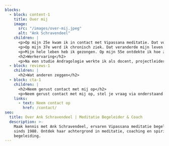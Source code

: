 ```yaml
---
blocks:
  - block: content-1
    title: Over mij
    image:
      src: "/images/over-mij.jpeg"
      alt: "Ank Schravendeel"
    children: |
      <p>Op mijn 25e kwam ik in contact met Vipassana meditatie. Dat voelde als thuiskomen. Wat ik beleefde bleek onderdeel van de beoefening, wat ik leerde op het kussen bleek direct toepasbaar in het gewone leven. Ik voel grote dankbaarheid naar mijn leraren, die me het vertrouwen hebben gegeven om opmerkzaamheid zich te laten ontvouwen.</p>
      <p>Op mijn 37e werd ik chronisch ziek. Dat veranderde mijn leven en mijn meditatie. Het omgaan met verlies leerde me een innerlijke houding van zachtmoedigheid.</p>
      <p>Mijn hele leben heb ik gezongen. Op mijn 55e ontdekte ik hoe zingen en mediteren elkaar kunnen versterken. Mediteren maakt ingetogen, zingen maakt opgetogen. Zingen resoneert in het lichaam, het opent het hart, het harmoniseert de geest. Het geeft vreugde en verbondenheid. Improviserend zingen geeft mij het vertrouwen, dat ik kan zijn met wat er in de klank ontstaat. Hier en nu.</p>
      <h2>Werkervaring</h2>
      <p>Na een studie Andragologie werkte ik als docent, projectleider en manager in een verpleeghuis. Ik heb nu een eigen praktijk als coach en ben meditatie leraar.</p>
  - block: reviews-1
    children: |
      <h2>Wat anderen zeggen</h2>
  - block: cta-1
    children: |
      <h2>Neem gerust contact met mij op</h2>
      <p>Neem gerust contact met mij op, stel je vraag via onderstaand contactformulier, of geef me een seintje of telefoontje.</p>
    links:
      - text: Neem contact op
        href: /contact/
seo:
  title: Over Ank Schravendeel | Meditatie Begeleider & Coach
  description: >-
    Maak kennis met Ank Schravendeel, ervaren Vipassana meditatie begeleider
    sinds 1988. Ontdek haar achtergrond in meditatie, coaching en spirituele
    begeleiding.
---
```


